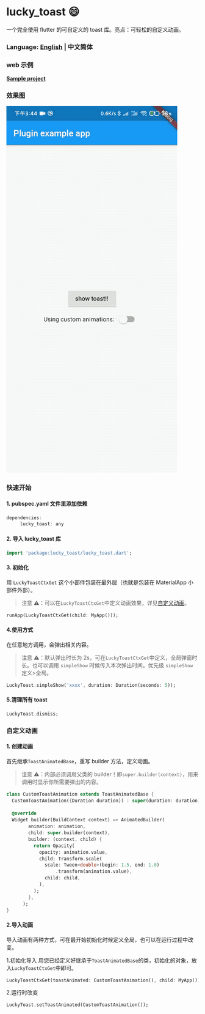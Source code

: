 # lucky_toast 😄

一个完全使用 flutter 的可自定义的 toast 库。亮点：可轻松的自定义动画。

### Language: [English](README.md) | 中文简体

### web 示例

**[Sample project](https://hyccpq.github.io/lucky_toast/)**

### 效果图

![lucky_toast](example/assets/1598341573770718.gif)

### 快速开始

#### 1. pubspec.yaml 文件里添加依赖

```dart
dependencies:
     lucky_toast: any
```

#### 2. 导入 lucky_toast 库

```dart
import 'package:lucky_toast/lucky_toast.dart';
```

#### 3. 初始化

用 `LuckyToastCtxGet` 这个小部件包装在最外层（也就是包装在 MaterialApp 小部件外部）。

> 注意 ⚠️：可以在`LuckyToastCtxGet`中定义动画效果，详见[自定义动画](#自定义动画)。

```dart
runApp(LuckyToastCtxGet(child: MyApp()));
```

#### 4.使用方式

在任意地方调用，会弹出相关内容。

> 注意 ⚠️：默认弹出时长为 2s，可在`LuckyToastCtxGet`中定义，全局弹窗时长。也可以调用 `simpleShow` 时候传入本次弹出时间。优先级 `simpleShow` 定义>全局。

```dart
LuckyToast.simpleShow('xxxx', duration: Duration(seconds: 5));
```

#### 5.清理所有 toast

```dart
LuckyToast.dismiss;
```

### 自定义动画

#### 1. 创建动画

首先继承`ToastAnimatedBase`，重写 builder 方法，定义动画。

> 注意 ⚠️：内部必须调用父类的 builder！即`super.builder(context)`，用来调用时显示你所需要弹出的内容。

```dart
class CustomToastAnimation extends ToastAnimatedBase {
  CustomToastAnimation({Duration duration}) : super(duration: duration);

  @override
  Widget builder(BuildContext context) => AnimatedBuilder(
        animation: animation,
        child: super.builder(context),
        builder: (context, child) {
          return Opacity(
            opacity: animation.value,
            child: Transform.scale(
              scale: Tween<double>(begin: 1.5, end: 1.0)
                  .transform(animation.value),
              child: child,
            ),
          );
        },
      );
}

```

#### 2.导入动画

导入动画有两种方式，可在最开始初始化时候定义全局，也可以在运行过程中改变。

1.初始化导入
用您已经定义好继承于`ToastAnimatedBase`的类，初始化的对象，放入`LuckyToastCtxGet`中即可。

```dart
LuckyToastCtxGet(toastAnimated: CustomToastAnimation(), child: MyApp());
```

2.运行时改变

```dart
LuckyToast.setToastAnimated(CustomToastAnimation());
```
